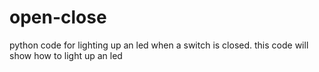 # open-close
python code for lighting up an led when a switch is closed.
this code will show how to light up an led
